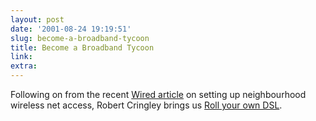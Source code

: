 ```yaml
---
layout: post
date: '2001-08-24 19:19:51'
slug: become-a-broadband-tycoon
title: Become a Broadband Tycoon
link: 
extra: 
---
```


Following on from the recent [Wired article](http://www.pixelised.com/px_forum.php?aid=141) on setting up neighbourhood wireless net access, Robert Cringley brings us [Roll your own DSL](http://www.pbs.org/cringely/pulpit/pulpit20010823.html).
